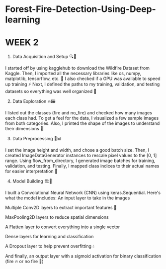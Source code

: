 # Forest-Fire-Detection-Using-Deep-learning
# WEEK 2
1. Data Acquisition and Setup 🔍🧠

  I started off by using kagglehub to download the Wildfire Dataset from Kaggle.
  Then, I imported all the necessary libraries like os, numpy, matplotlib, tensorflow, etc. 🧰
  I also checked if a GPU was available to speed up training ⚡
  Next, I defined the paths to my training, validation, and testing datasets so everything was well organized 📁

2. Data Exploration 🔥🖼️

  I listed out the classes (fire and no_fire) and checked how many images each class had.
  To get a feel for the data, I visualized a few sample images from both categories.
  Also, I printed the shape of the images to understand their dimensions 📐

3. Data Preprocessing 🧹📊

  I set the image height and width, and chose a good batch size.
  Then, I created ImageDataGenerator instances to rescale pixel values to the [0, 1] range.
  Using flow_from_directory, I generated image batches for training, validation, and testing.
  Finally, I mapped class indices to their actual names for easier interpretation 🧠

4. Model Building 🏗️🤖

  I built a Convolutional Neural Network (CNN) using keras.Sequential. Here's what the model includes:
  An input layer to take in the images

  Multiple Conv2D layers to extract important features 🧬

  MaxPooling2D layers to reduce spatial dimensions

  A Flatten layer to convert everything into a single vector

  Dense layers for learning and classification

  A Dropout layer to help prevent overfitting 💧

  And finally, an output layer with a sigmoid activation for binary classification (fire 🔥 or no fire 🌲)
